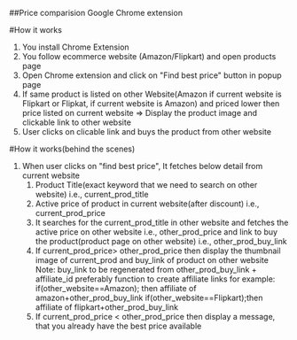 ##Price comparision Google Chrome extension

#How it works
1. You install Chrome Extension
2. You follow ecommerce website (Amazon/Flipkart) and open products page
3. Open Chrome extension and click on "Find best price" button in popup page
4. If same product is listed on other Website(Amazon if current website is Flipkart or Flipkat, if current website is Amazon) and priced lower then price listed on current website
=> Display the product image and clickable link to other website
5. User clicks on clicable link and buys the product from other website


#How it works(behind the scenes)
1. When user clicks on "find best price", It fetches below detail from current website
    1. Product Title(exact keyword that we need to search on other website) i.e., current_prod_title
    2. Active price of product in current website(after discount) i.e., current_prod_price
    3. It searches for the current_prod_title in other website and fetches the active price on other website i.e., other_prod_price and link to buy the product(product page on other website) i.e., other_prod_buy_link
    4. If current_prod_price> other_prod_price then display the thumbnail image of current_prod and buy_link of product on other website
    Note: buy_link to be regenerated from other_prod_buy_link + affiliate_id preferably function to create affiliate links
        for example:
            if(other_website==Amazon); then affiliate of amazon+other_prod_buy_link
            if(other_website==Flipkart);then affiliate of flipkart+other_prod_buy_link
    5. If current_prod_price < other_prod_price then display a message, that you already have the best price available
    